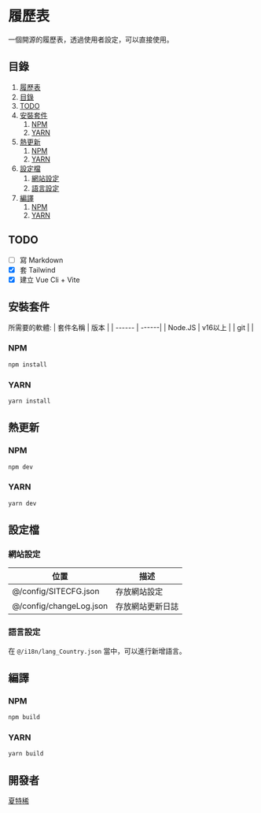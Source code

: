 # 履歷表
一個開源的履歷表，透過使用者設定，可以直接使用。

## 目錄
1. [履歷表](#履歷表)
2. [目錄](#目錄)
3. [TODO](#todo)
4. [安裝套件](#安裝套件)
   1. [NPM](#npm)
   2. [YARN](#yarn)
5. [熱更新](#熱更新)
   1. [NPM](#npm-1)
   2. [YARN](#yarn-1)
6. [設定檔](#設定檔)
   1. [網站設定](#網站設定)
   2. [語言設定](#語言設定)
7. [編譯](#編譯)
   1. [NPM](#npm-2)
   2. [YARN](#yarn-2)

## TODO
- [ ] 寫 Markdown
- [x] 套 Tailwind
- [x] 建立 Vue Cli + Vite

## 安裝套件
所需要的軟體:
| 套件名稱 | 版本 |
| ------ | ------|
| Node.JS | v16以上 |
| git | |

### NPM
```bash
npm install
```
### YARN
```bash
yarn install
```
## 熱更新
### NPM
```bash
npm dev
```
### YARN
```bash
yarn dev
```

## 設定檔
### 網站設定

| 位置 | 描述 |
| ---- | ---- |
| @/config/SITECFG.json | 存放網站設定 |
| @/config/changeLog.json | 存放網站更新日誌 |

### 語言設定
在 ```@/i18n/lang_Country.json``` 當中，可以進行新增語言。

## 編譯
### NPM
```bash
npm build
```
### YARN
```bash
yarn build
```

## 開發者
[夏特稀](https://github.com/mmm25002500)